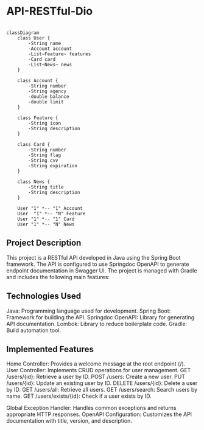 # API-RESTful-Dio


````mermaid

classDiagram
    class User {
        -String name
        -Account account
        -List~Feature~ features
        -Card card
        -List~News~ news
    }

    class Account {
        -String number
        -String agency
        -double balance
        -double limit
    }

    class Feature {
        -String icon
        -String description
    }

    class Card {
        -String number
        -String flag
        -String cvv
        -String expiration
    }

    class News {
        -String title
        -String description
    }

    User "1" *-- "1" Account
    User  "1" *-- "N" Feature
    User "1" *-- "1" Card
    User "1" *-- "N" News

````
## Project Description
This project is a RESTful API developed in Java using the Spring Boot framework. The API is configured to use Springdoc OpenAPI to generate endpoint documentation in Swagger UI. The project is managed with Gradle and includes the following main features:  

## Technologies Used
Java: Programming language used for development.
Spring Boot: Framework for building the API.
Springdoc OpenAPI: Library for generating API documentation.
Lombok: Library to reduce boilerplate code.
Gradle: Build automation tool.

## Implemented Features
Home Controller: Provides a welcome message at the root endpoint (/).
User Controller: Implements CRUD operations for user management.
GET /users/{id}: Retrieve a user by ID.
POST /users: Create a new user.
PUT /users/{id}: Update an existing user by ID.
DELETE /users/{id}: Delete a user by ID.
GET /users/all: Retrieve all users.
GET /users/search: Search users by name.
GET /users/exists/{id}: Check if a user exists by ID.

Global Exception Handler: Handles common exceptions and returns appropriate HTTP responses.
OpenAPI Configuration: Customizes the API documentation with title, version, and description.
